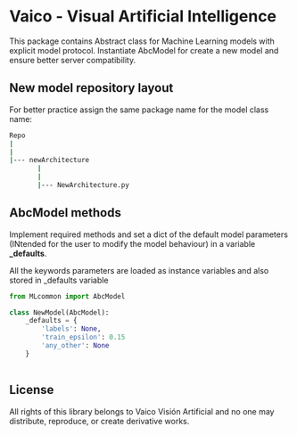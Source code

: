 # Vaico - Visual Artificial Intelligence
This package contains Abstract class for Machine Learning models with explicit model protocol.
Instantiate AbcModel for create a new model and ensure better server compatibility.

## New model repository layout
 For better practice assign the same package name for the model class name:
```bash
Repo
|
|
|--- newArchitecture
       |
       |
       |--- NewArchitecture.py
```

## AbcModel methods

Implement required methods and set a dict of the default model parameters (INtended for the user to modify the model behaviour) in a variable **_defaults**. 

All the keywords parameters are loaded as instance variables and also stored in _defaults variable

```python
from MLcommon import AbcModel

class NewModel(AbcModel):
    _defaults = {
        'labels': None,
        'train_epsilon': 0.15
        'any_other': None
    }               
  
```

## License
All rights of this library belongs to Vaico Visión Artificial and no one may distribute, reproduce, or create derivative works.